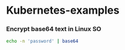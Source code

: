 # Kubernetes-examples

### Encrypt base64 text in Linux SO

```bash
echo -n 'password' | base64
```
